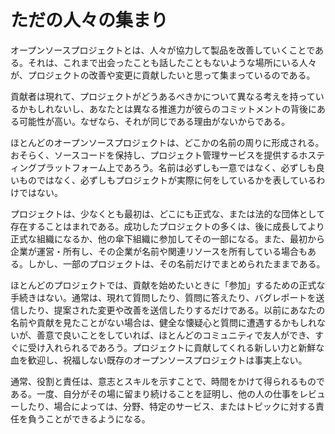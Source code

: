 # ただの人々の集まり

オープンソースプロジェクトとは、人々が協力して製品を改善していくことである。それは、これまで出会ったことも話したこともないような場所にいる人々が、プロジェクトの改善や変更に貢献したいと思って集まっているのである。

貢献者は現れて、プロジェクトがどうあるべきかについて異なる考えを持っているかもしれないし、あなたとは異なる推進力が彼らのコミットメントの背後にある可能性が高い。なぜなら、それが同じである理由がないからである。

ほとんどのオープンソースプロジェクトは、どこかの名前の周りに形成される。おそらく、ソースコードを保持し、プロジェクト管理サービスを提供するホスティングプラットフォーム上であろう。名前は必ずしも一意ではなく、必ずしも良いものではなく、必ずしもプロジェクトが実際に何をしているかを表しているわけではない。

プロジェクトは、少なくとも最初は、どこにも正式な、または法的な団体として存在することはまれである。成功したプロジェクトの多くは、後に成長してより正式な組織になるか、他の傘下組織に参加してその一部になる。また、最初から企業が運営・所有し、その企業が名前や関連リソースを所有している場合もある。しかし、一部のプロジェクトは、その名前だけでまとめられたままである。

ほとんどのプロジェクトでは、貢献を始めたいときに「参加」するための正式な手続きはない。通常は、現れて質問したり、質問に答えたり、バグレポートを送信したり、提案された変更や改善を送信したりするだけである。以前にあなたの名前や貢献を見たことがない場合は、健全な懐疑心と質問に遭遇するかもしれないが、善意で良いことをしていれば、ほとんどのコミュニティで友人ができ、すぐに受け入れられるであろう。プロジェクトに貢献してくれる新しい力と新鮮な血を歓迎し、祝福しない既存のオープンソースプロジェクトは事実上ない。

通常、役割と責任は、意志とスキルを示すことで、時間をかけて得られるものである。一度、自分がその場に留まり続けることを証明し、他の人の仕事をレビューしたり、場合によっては、分野、特定のサービス、またはトピックに対する責任を負うことができるようになる。
